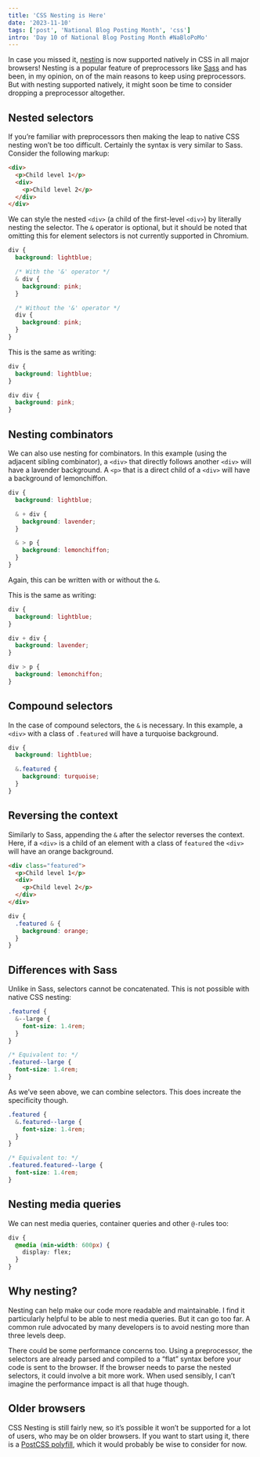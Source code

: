 ```yaml
---
title: 'CSS Nesting is Here'
date: '2023-11-10'
tags: ['post', 'National Blog Posting Month', 'css']
intro: 'Day 10 of National Blog Posting Month #NaBloPoMo'
---
```


In case you missed it, [nesting](https://www.w3.org/TR/css-nesting-1/) is now supported natively in CSS in all major browsers! Nesting is a popular feature of preprocessors like [Sass](https://sass-lang.com/) and has been, in my opinion, on of the main reasons to keep using preprocessors. But with nesting supported natively, it might soon be time to consider dropping a preprocessor altogether.

## Nested selectors

If you’re familiar with preprocessors then making the leap to native CSS nesting won’t be too difficult. Certainly the syntax is very similar to Sass. Consider the following markup:

```html
<div>
  <p>Child level 1</p>
  <div>
    <p>Child level 2</p>
  </div>
</div>
```

We can style the nested `<div>` (a child of the first-level `<div>`) by literally nesting the selector. The `&` operator is optional, but it should be noted that omitting this for element selectors is not currently supported in Chromium.

```css
div {
  background: lightblue;

  /* With the '&' operator */
  & div {
    background: pink;
  }

  /* Without the '&' operator */
  div {
    background: pink;
  }
}
```

This is the same as writing:

```css
div {
  background: lightblue;
}

div div {
  background: pink;
}
```

## Nesting combinators

We can also use nesting for combinators. In this example (using the adjacent sibling combinator), a `<div>` that directly follows another `<div>` will have a lavender background. A `<p>` that is a direct child of a `<div>` will have a background of lemonchiffon.

```css
div {
  background: lightblue;

  & + div {
    background: lavender;
  }

  & > p {
    background: lemonchiffon;
  }
}
```

Again, this can be written with or without the `&`.

This is the same as writing:

```css
div {
  background: lightblue;
}

div + div {
  background: lavender;
}

div > p {
  background: lemonchiffon;
}
```

## Compound selectors

In the case of compound selectors, the `&` is necessary. In this example, a `<div>` with a class of `.featured` will have a turquoise background.

```css
div {
  background: lightblue;

  &.featured {
    background: turquoise;
  }
}
```

## Reversing the context

Similarly to Sass, appending the `&` after the selector reverses the context. Here, if a `<div>` is a child of an element with a class of `featured` the `<div>` will have an orange background.

```html
<div class="featured">
  <p>Child level 1</p>
  <div>
    <p>Child level 2</p>
  </div>
</div>
```

```css
div {
  .featured & {
    background: orange;
  }
}
```

## Differences with Sass

Unlike in Sass, selectors cannot be concatenated. This is not possible with native CSS nesting:

```css
.featured {
  &--large {
    font-size: 1.4rem;
  }
}

/* Equivalent to: */
.featured--large {
  font-size: 1.4rem;
}
```

As we’ve seen above, we can combine selectors. This does increate the specificity though.

```css
.featured {
  &.featured--large {
    font-size: 1.4rem;
  }
}

/* Equivalent to: */
.featured.featured--large {
  font-size: 1.4rem;
}
```

## Nesting media queries

We can nest media queries, container queries and other `@-`rules too:

```css
div {
  @media (min-width: 600px) {
    display: flex;
  }
}
```

## Why nesting?

Nesting can help make our code more readable and maintainable. I find it particularly helpful to be able to nest media queries. But it can go too far. A common rule advocated by many developers is to avoid nesting more than three levels deep.

There could be some performance concerns too. Using a preprocessor, the selectors are already parsed and compiled to a “flat” syntax before your code is sent to the browser. If the browser needs to parse the nested selectors, it could involve a bit more work. When used sensibly, I can’t imagine the performance impact is all that huge though.

## Older browsers

CSS Nesting is still fairly new, so it’s possible it won’t be supported for a lot of users, who may be on older browsers. If you want to start using it, there is a [PostCSS polyfill](https://github.com/csstools/postcss-plugins/tree/main/plugins/postcss-nesting), which it would probably be wise to consider for now.
